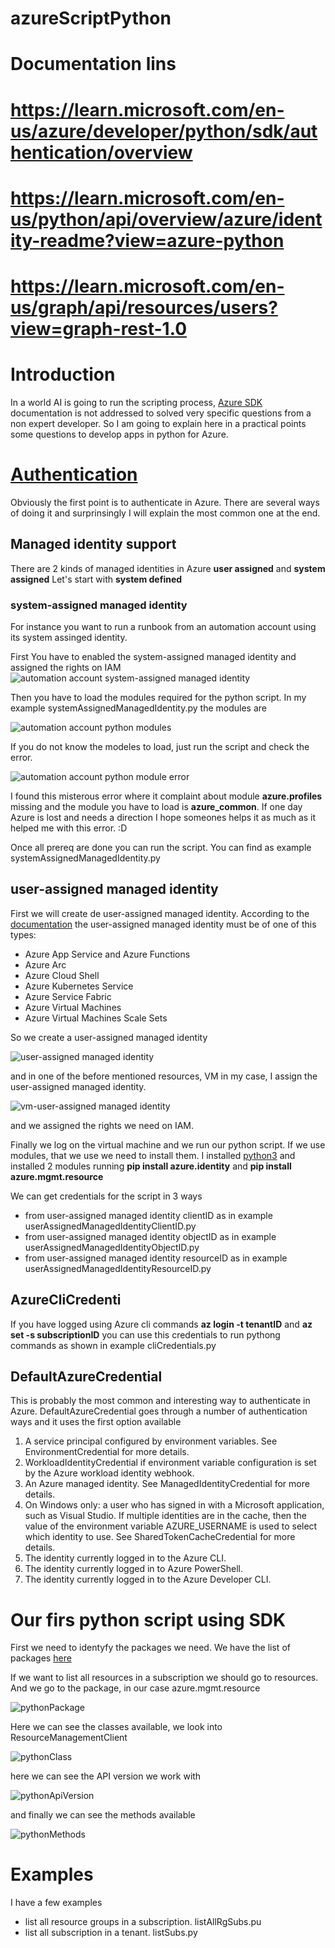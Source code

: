 # azureScriptPython
# Documentation lins
# https://learn.microsoft.com/en-us/azure/developer/python/sdk/authentication/overview
# https://learn.microsoft.com/en-us/python/api/overview/azure/identity-readme?view=azure-python
# https://learn.microsoft.com/en-us/graph/api/resources/users?view=graph-rest-1.0

# Introduction
In a world AI is going to run the scripting process, [Azure SDK ](https://learn.microsoft.com/en-us/azure/developer/) documentation is not addressed to solved very specific questions from a non expert developer. 
So I am going to explain here in a practical points some questions to develop apps in python for Azure.
  
# [Authentication](https://learn.microsoft.com/en-us/azure/developer/python/sdk/authentication/overview)
Obviously the first point is to authenticate in Azure. There are several ways of doing it and surprinsingly I will explain the most common one at the end.
  
## Managed identity support
There are 2 kinds of managed identities in Azure **user assigned** and **system assigned**
Let's start with **system defined**
  
### system-assigned managed identity
For instance you want to run a runbook from an automation account using its system assinged identity.
  
First You have to enabled the system-assigned managed identity and assigned the rights on IAM
![automation account system-assigned managed identity](img/automationAccountSystemAssigned.jpg "automation account system-assigned managed identity")
  
Then you have to load the modules required for the python script. In my example systemAssignedManagedIdentity.py the modules are
  
![automation account python modules](img/automationAccountPythonModules.jpg "automation account python modules")
  
If you do not know the modeles to load, just run the script and check the error. 
  
![automation account python module error](img/automationAccountPythonModuleError.jpg "Thanks Azure")

I found this misterous error where it complaint about module **azure.profiles** missing and the module you have to load is **azure_common**. If one day Azure is lost and needs a direction I hope someones helps it as much as it helped me with this error. :D

Once all prereq are done you can run the script. You can find as example systemAssignedManagedIdentity.py 
  
## user-assigned managed identity
First we will create de user-assigned managed identity. According to the [documentation](https://learn.microsoft.com/en-us/python/api/overview/azure/identity-readme?view=azure-python) the user-assigned managed identity must be of one of this types:
- Azure App Service and Azure Functions
- Azure Arc
- Azure Cloud Shell
- Azure Kubernetes Service
- Azure Service Fabric
- Azure Virtual Machines
- Azure Virtual Machines Scale Sets

So we create a user-assigned managed identity
  
![user-assigned managed identity](img/user-assigned-managed-identity.jpg)
  
  
and in one of the before mentioned resources, VM in my case, I assign the user-assigned managed identity.
  
![vm-user-assigned managed identity](img/vm-user-assigned-managed-identity.jpg)
  
and we assigned the rights we need on IAM.
  
Finally we log on the virtual machine and we run our python script. If we use modules, that we use we need to install them. I installed [python3](https://www.python.org/downloads/) and installed 2 modules running **pip install azure.identity** and **pip install azure.mgmt.resource**

We can get credentials for the script in 3 ways
- from user-assigned managed identity clientID as in example userAssignedManagedIdentityClientID.py
- from user-assigned managed identity objectID as in example userAssignedManagedIdentityObjectID.py
- from user-assigned managed identity resourceID as in example userAssignedManagedIdentityResourceID.py
  
## AzureCliCredenti
If you have logged using Azure cli commands **az login -t tenantID** and **az set -s subscriptionID** you can use this credentials to run pythong commands as shown in example cliCredentials.py

## DefaultAzureCredential
This is probably the most common and interesting way to authenticate in Azure.
DefaultAzureCredential goes through a number of authentication ways and it uses the first option available
  
1. A service principal configured by environment variables. See EnvironmentCredential for more details.
2. WorkloadIdentityCredential if environment variable configuration is set by the Azure workload identity webhook.
3. An Azure managed identity. See ManagedIdentityCredential for more details.
4. On Windows only: a user who has signed in with a Microsoft application, such as Visual Studio. If multiple identities are in the cache, then the value of the environment variable AZURE_USERNAME is used to select which identity to use. See SharedTokenCacheCredential for more details.
5. The identity currently logged in to the Azure CLI.
6. The identity currently logged in to Azure PowerShell.
7. The identity currently logged in to the Azure Developer CLI.
  

# Our firs python script using SDK
First we need to identyfy the packages we need. We have the list of packages [here](https://learn.microsoft.com/en-us/python/api/overview/azure/?view=azure-python)
  

If we want to list all resources in a subscription we should go to resources. And we go to the package, in our case azure.mgmt.resource
  
![pythonPackage](img/pythonPackage.jpg)
  
Here we can see the classes available, we look into ResourceManagementClient

![pythonClass](img/pythonClass.jpg)
  
here we can see the API version we work with
  
![pythonApiVersion](img/pythonApiVersion.jpg)

and finally we can see the methods available
  
![pythonMethods](img/pythonMethodsAvailable.jpg)

# Examples
I have a few examples
- list all resource groups in a subscription. listAllRgSubs.pu
- list all subscription in a tenant. listSubs.py

